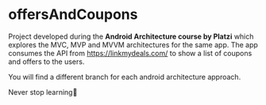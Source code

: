 # offersAndCoupons

Project developed during the **Android Architecture course by Platzi** which explores the MVC, MVP and MVVM architectures for the same app. The app consumes the API from https://linkmydeals.com/ to show a list of coupons and offers to the users.

You will find a different branch for each android architecture approach. 

Never stop learning:green_heart:
